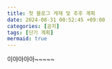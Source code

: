 ```yaml
---
title: 첫 블로그 게재 및 추후 계획
date: 2024-08-31 00:52:45 +09:00
categories: [공지]
tags: [단기 계획]
mermaid: true
---
```


이야아아아~~~~~